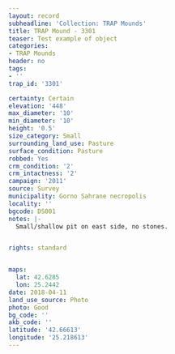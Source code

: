 ```yaml
---
layout: record
subheadline: 'Collection: TRAP Mounds'
title: TRAP Mound - 3301
teaser: Test example of object
categories:
- TRAP Mounds
header: no
tags:
- ''
trap_id: '3301'

certainty: Certain
elevation: '448'
max_diameter: '10'
min_diameter: '10'
height: '0.5'
size_category: Small
surrounding_land_use: Pasture
surface_condition: Pasture
robbed: Yes
crm_condition: '2'
crm_intactness: '2'
campaign: '2011'
source: Survey
municipality: Gorno Sahrane necropolis
locality: ''
bgcode: DS001
notes: |-
  Small/shallow pit on east side, no stones.


rights: standard


maps:
  lat: 42.6285
  lon: 25.2442
date: 2018-04-11
land_use_source: Photo
photo: Good
bg_code: ''
akb_code: ''
latitude: '42.66613'
longitude: '25.218613'
---
```

